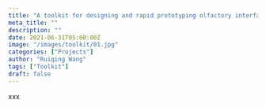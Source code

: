 ```yaml
---
title: "A toolkit for designing and rapid prototyping olfactory interfaces"
meta_title: ""
description: ""
date: 2021-06-31T05:00:00Z
image: "/images/toolkit/01.jpg"
categories: ["Projects"]
author: "Ruiqing Wang"
tags: ["Toolkit"]
draft: false
---
```


xxx
